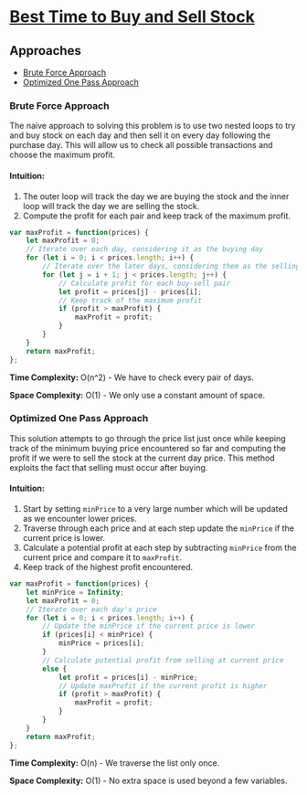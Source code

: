 # [Best Time to Buy and Sell Stock](https://leetcode.com/problems/best-time-to-buy-and-sell-stock/)

## Approaches

- [Brute Force Approach](#brute-force-approach)
- [Optimized One Pass Approach](#optimized-one-pass-approach)

### Brute Force Approach

The naive approach to solving this problem is to use two nested loops to try and buy stock on each day and then sell it on every day following the purchase day. This will allow us to check all possible transactions and choose the maximum profit. 

#### Intuition:

1. The outer loop will track the day we are buying the stock and the inner loop will track the day we are selling the stock.
2. Compute the profit for each pair and keep track of the maximum profit.

```javascript
var maxProfit = function(prices) {
    let maxProfit = 0;
    // Iterate over each day, considering it as the buying day
    for (let i = 0; i < prices.length; i++) {
        // Iterate over the later days, considering them as the selling day
        for (let j = i + 1; j < prices.length; j++) {
            // Calculate profit for each buy-sell pair
            let profit = prices[j] - prices[i];
            // Keep track of the maximum profit
            if (profit > maxProfit) {
                maxProfit = profit;
            }
        }
    }
    return maxProfit;
};
```

**Time Complexity:** O(n^2) - We have to check every pair of days.

**Space Complexity:** O(1) - We only use a constant amount of space.

### Optimized One Pass Approach

This solution attempts to go through the price list just once while keeping track of the minimum buying price encountered so far and computing the profit if we were to sell the stock at the current day price. This method exploits the fact that selling must occur after buying.

#### Intuition:

1. Start by setting `minPrice` to a very large number which will be updated as we encounter lower prices.
2. Traverse through each price and at each step update the `minPrice` if the current price is lower.
3. Calculate a potential profit at each step by subtracting `minPrice` from the current price and compare it to `maxProfit`.
4. Keep track of the highest profit encountered.

```javascript
var maxProfit = function(prices) {
    let minPrice = Infinity;
    let maxProfit = 0;
    // Iterate over each day's price
    for (let i = 0; i < prices.length; i++) {
        // Update the minPrice if the current price is lower
        if (prices[i] < minPrice) {
            minPrice = prices[i];
        }
        // Calculate potential profit from selling at current price
        else {
            let profit = prices[i] - minPrice;
            // Update maxProfit if the current profit is higher
            if (profit > maxProfit) {
                maxProfit = profit;
            }
        }
    }
    return maxProfit;
};
```

**Time Complexity:** O(n) - We traverse the list only once.

**Space Complexity:** O(1) - No extra space is used beyond a few variables.

